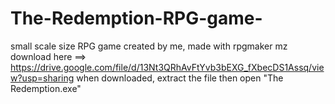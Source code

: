 # The-Redemption-RPG-game-
small scale size RPG game created by me, made with rpgmaker mz
 download here ==> https://drive.google.com/file/d/13Nt3QRhAvFtYvb3bEXG_fXbecDS1Assq/view?usp=sharing
 when downloaded, extract the file then open "The Redemption.exe"
